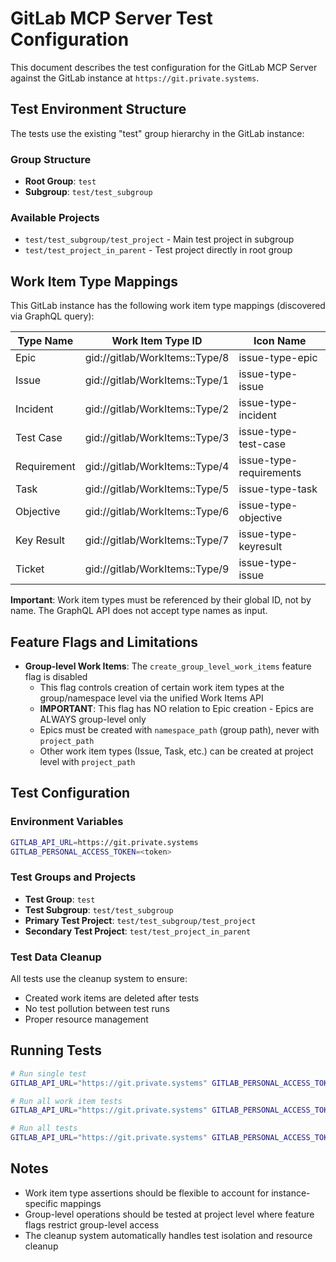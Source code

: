 # GitLab MCP Server Test Configuration

This document describes the test configuration for the GitLab MCP Server against the GitLab instance at `https://git.private.systems`.

## Test Environment Structure

The tests use the existing "test" group hierarchy in the GitLab instance:

### Group Structure
- **Root Group**: `test`
- **Subgroup**: `test/test_subgroup`

### Available Projects
- `test/test_subgroup/test_project` - Main test project in subgroup
- `test/test_project_in_parent` - Test project directly in root group

## Work Item Type Mappings

This GitLab instance has the following work item type mappings (discovered via GraphQL query):

| Type Name    | Work Item Type ID                      | Icon Name             |
|--------------|---------------------------------------|-----------------------|
| Epic         | gid://gitlab/WorkItems::Type/8        | issue-type-epic       |
| Issue        | gid://gitlab/WorkItems::Type/1        | issue-type-issue      |
| Incident     | gid://gitlab/WorkItems::Type/2        | issue-type-incident   |
| Test Case    | gid://gitlab/WorkItems::Type/3        | issue-type-test-case  |
| Requirement  | gid://gitlab/WorkItems::Type/4        | issue-type-requirements |
| Task         | gid://gitlab/WorkItems::Type/5        | issue-type-task       |
| Objective    | gid://gitlab/WorkItems::Type/6        | issue-type-objective  |
| Key Result   | gid://gitlab/WorkItems::Type/7        | issue-type-keyresult  |
| Ticket       | gid://gitlab/WorkItems::Type/9        | issue-type-issue      |

**Important**: Work item types must be referenced by their global ID, not by name. The GraphQL API does not accept type names as input.

## Feature Flags and Limitations

- **Group-level Work Items**: The `create_group_level_work_items` feature flag is disabled
  - This flag controls creation of certain work item types at the group/namespace level via the unified Work Items API
  - **IMPORTANT**: This flag has NO relation to Epic creation - Epics are ALWAYS group-level only
  - Epics must be created with `namespace_path` (group path), never with `project_path`
  - Other work item types (Issue, Task, etc.) can be created at project level with `project_path`

## Test Configuration

### Environment Variables
```bash
GITLAB_API_URL=https://git.private.systems
GITLAB_PERSONAL_ACCESS_TOKEN=<token>
```

### Test Groups and Projects
- **Test Group**: `test`
- **Test Subgroup**: `test/test_subgroup`
- **Primary Test Project**: `test/test_subgroup/test_project`
- **Secondary Test Project**: `test/test_project_in_parent`

### Test Data Cleanup
All tests use the cleanup system to ensure:
- Created work items are deleted after tests
- No test pollution between test runs
- Proper resource management

## Running Tests

```bash
# Run single test
GITLAB_API_URL="https://git.private.systems" GITLAB_PERSONAL_ACCESS_TOKEN="<token>" uv run pytest tests/test_work_items.py::TestWorkItemsAPI::test_create_issue_work_item -v

# Run all work item tests
GITLAB_API_URL="https://git.private.systems" GITLAB_PERSONAL_ACCESS_TOKEN="<token>" uv run pytest tests/test_work_items.py::TestWorkItemsAPI -v

# Run all tests
GITLAB_API_URL="https://git.private.systems" GITLAB_PERSONAL_ACCESS_TOKEN="<token>" uv run pytest tests/ -v
```

## Notes

- Work item type assertions should be flexible to account for instance-specific mappings
- Group-level operations should be tested at project level where feature flags restrict group-level access
- The cleanup system automatically handles test isolation and resource cleanup